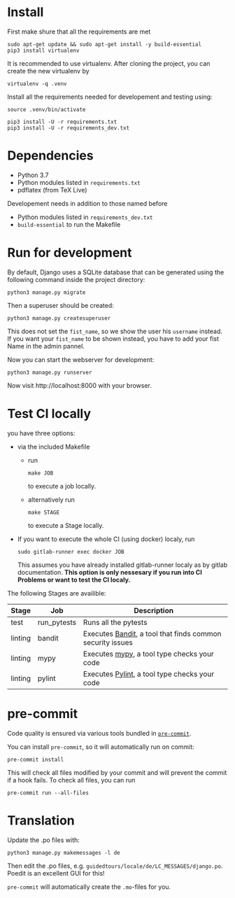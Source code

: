 # Install

First make shure that all the requirements are met
    
    sudo apt-get update && sudo apt-get install -y build-essential
    pip3 install virtualenv

It is recommended to use virtualenv.
After cloning the project, you can create the new virtualenv by

    virtualenv -q .venv

Install all the requirements needed for developement and testing using:

    source .venv/bin/activate

    pip3 install -U -r requirements.txt
    pip3 install -U -r requirements_dev.txt
  
# Dependencies

- Python 3.7
- Python modules listed in `requirements.txt`
- pdflatex (from TeX Live)

Developement needs in addition to those named before
- Python modules listed in `requirements_dev.txt`
- `build-essential` to run the Makefile

# Run for development

By default, Django uses a SQLite database that can be generated using the following command inside the project
directory:

    python3 manage.py migrate

Then a superuser should be created:

    python3 manage.py createsuperuser

This does not set the `fist_name`, so we show the user his `username` instead. If you want your `fist_name` to be shown instead, you have to add your fist Name in the admin pannel. 

Now you can start the webserver for development:

    python3 manage.py runserver

Now visit http://localhost:8000 with your browser.

# Test CI locally

you have three options:
- via the included Makefile
  - run

        make JOB
  
    to execute a job locally.
  - alternatively run
    
        make STAGE
  
    to execute a Stage locally.

- If you want to execute the whole CI (using docker) localy, run
  
      sudo gitlab-runner exec docker JOB
  
  This assumes you have already installed gitlab-runner localy as by gitlab documentation.
  **This option is only nessesary if you run into CI Problems or want to test the CI localy.**

The following Stages are availible:

|**Stage**| **Job**     | **Description**                                                                               |
|---------|-------------|-----------------------------------------------------------------------------------------------|
| test    | run_pytests | Runs all the pytests                                                                          |
| linting | bandit      | Executes [Bandit](https://pypi.org/project/bandit/), a tool that finds common security issues |
| linting | mypy        | Executes [mypy](https://mypy-lang.org/), a tool type checks your code                         |
| linting | pylint      | Executes [Pylint](https://pypi.org/project/pylint/),  a tool type checks your code            |

# pre-commit

Code quality is ensured via various tools bundled in [`pre-commit`](https://github.com/pre-commit/pre-commit/).

You can install `pre-commit`, so it will automatically run on commit:
```console
pre-commit install
```
This will check all files modified by your commit and will prevent the commit if a hook fails. To check all files, you can run
```console
pre-commit run --all-files
```

# Translation

Update the .po files with:

    python3 manage.py makemessages -l de

Then edit the .po files, e.g. `guidedtours/locale/de/LC_MESSAGES/django.po`. Poedit is an excellent GUI for this!

`pre-commit` will automatically create the `.mo`-files for you.
